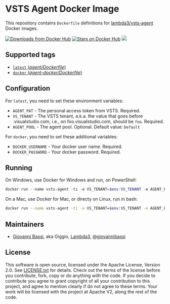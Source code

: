 VSTS Agent Docker Image
====================

This repository contains `Dockerfile` definitions for [lambda3/vsts-agent](https://github.com/lambda3/docker-vsts-agent) Docker images.

[![Downloads from Docker Hub](https://img.shields.io/docker/pulls/lambda3/vsts-agent.svg)](https://registry.hub.docker.com/u/lambda3/vsts-agent)
[![Stars on Docker Hub](https://img.shields.io/docker/stars/lambda3/vsts-agent.svg)](https://registry.hub.docker.com/u/lambda3/vsts-agent) [![](https://images.microbadger.com/badges/image/lambda3/vsts-agent.svg)](https://microbadger.com/images/lambda3/vsts-agent "Get your own image badge on microbadger.com")

## Supported tags

- [`latest` (*agent/Dockerfile*)](https://github.com/lambda3/docker-vsts-agent/blob/master/agent/Dockerfile)
- [`docker` (*agent-docker/Dockerfile*)](https://github.com/lambda3/docker-vsts-agent/blob/master/agent-docker/Dockerfile)

## Configuration

For `latest`, you need to set these environment variables:
* `AGENT_PAT` - The personal access token from VSTS. Required.
* `VS_TENANT` - The VSTS tenant, a.k.a. the value that goes before .visualstudio.com, i.e., on foo.visualstudio.com, should be `foo`. Required.
* `AGENT_POOL` - The agent pool. Optional. Default value: `Default`

For `docker`, you need to set these additional variables:
* `DOCKER_USERNAME` - Your docker user name. Required.
* `DOCKER_PASSWORD` - Your docker password. Required.

## Running

On Windows, use Docker for Windows and run, on PowerShell:

````powershell
docker run --name vsts-agent -ti -e VS_TENANT=$env:VS_TENANT -e AGENT_PAT=$env:AGENT_PAT -e DOCKER_USERNAME=$env:DOCKER_USERNAME -e DOCKER_PASSWORD=$env:DOCKER_PASSWORD --rm --volume=/var/run/docker.sock:/var/run/docker.sock lambda3/vsts-agent:docker
````

On a Mac, use Docker for Mac, or directy on Linux, run in bash:

````bash
docker run --name vsts-agent -ti -e VS_TENANT=$env:VS_TENANT -e AGENT_PAT=$AGENT_PAT -e DOCKER_USERNAME=$DOCKER_USERNAME -e DOCKER_PASSWORD=$DOCKER_PASSWORD --rm --volume=/var/run/docker.sock:/var/run/docker.sock lambda3/vsts-agent:docker
````

## Maintainers

* [Giovanni Bassi](http://blog.lambda3.com.br/L3/giovannibassi/), aka Giggio, [Lambda3](http://www.lambda3.com.br), [@giovannibassi](https://twitter.com/giovannibassi)

## License

This software is open source, licensed under the Apache License, Version 2.0.
See [LICENSE.txt](https://github.com/lambda3/vsts-agent/blob/master/LICENSE.txt) for details.
Check out the terms of the license before you contribute, fork, copy or do anything
with the code. If you decide to contribute you agree to grant copyright of all your contribution to this project, and agree to
mention clearly if do not agree to these terms. Your work will be licensed with the project at Apache V2, along the rest of the code.
 